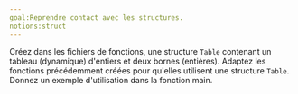 ```yaml
---
goal:Reprendre contact avec les structures.
notions:struct
---
```

Créez dans les fichiers de fonctions, une structure `Table` contenant un tableau (dynamique) d'entiers et deux bornes (entières). Adaptez les fonctions précédemment créées pour qu'elles utilisent une structure `Table`. Donnez un exemple d'utilisation dans la fonction main.